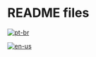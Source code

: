 # README files

[![pt-br](https://img.shields.io/badge/lang-pt--br-green.svg)](https://github.com/puffdapaz/pythonIPEA/blob/58a7074737df5de5b85b8b66311f1e299fbd77e6/README.pt-br.md)

[![en-us](https://img.shields.io/badge/lang-en--us-red.svg)](https://github.com/puffdapaz/pythonIPEA/blob/1d359f22d3c8730b2a4a39280e0e486d8c279e71/README.en_us.md)